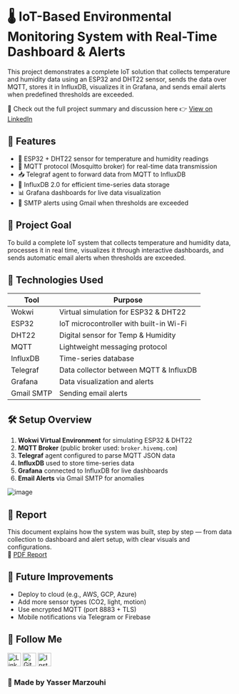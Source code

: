 # 🌡️ IoT-Based Environmental Monitoring System with Real-Time Dashboard & Alerts

This project demonstrates a complete IoT solution that collects temperature and humidity data using an ESP32 and DHT22 sensor, sends the data over MQTT, stores it in InfluxDB, visualizes it in Grafana, and sends email alerts when predefined thresholds are exceeded.

🔗 Check out the full project summary and discussion here 👉 [View on LinkedIn](https://www.linkedin.com/posts/yasser-marzouhi-590a23260_iot-based-environmental-monitoring-system-activity-7347302416733642754-rqk1/)

## 🚀 Features

- 📶 ESP32 + DHT22 sensor for temperature and humidity readings  
- 🔗 MQTT protocol (Mosquitto broker) for real-time data transmission  
- 📥 Telegraf agent to forward data from MQTT to InfluxDB  
- 🧠 InfluxDB 2.0 for efficient time-series data storage  
- 📊 Grafana dashboards for live data visualization  
- 📧 SMTP alerts using Gmail when thresholds are exceeded  

## 🎯 Project Goal

To build a complete IoT system that collects temperature and humidity data, processes it in real time, visualizes it through interactive dashboards, and sends automatic email alerts when thresholds are exceeded.

## 🧰 Technologies Used

| Tool         | Purpose                                |
|--------------|----------------------------------------|
| Wokwi        | Virtual simulation for ESP32 & DHT22   |
| ESP32        | IoT microcontroller with built-in Wi-Fi|
| DHT22        | Digital sensor for Temp & Humidity     |
| MQTT         | Lightweight messaging protocol         |
| InfluxDB     | Time-series database                   |
| Telegraf     | Data collector between MQTT & InfluxDB |
| Grafana      | Data visualization and alerts          |
| Gmail SMTP   | Sending email alerts                   |

## 🛠️ Setup Overview

1. **Wokwi Virtual Environment** for simulating ESP32 & DHT22  
2. **MQTT Broker** (public broker used: `broker.hivemq.com`)  
3. **Telegraf** agent configured to parse MQTT JSON data  
4. **InfluxDB** used to store time-series data  
5. **Grafana** connected to InfluxDB for live dashboards  
6. **Email Alerts** via Gmail SMTP for anomalies

   
![image](https://github.com/user-attachments/assets/963dd040-b1f2-4a30-8db2-7153c8980402)

## 📄 Report

This document explains how the system was built, step by step — from data collection to dashboard and alert setup, with clear visuals and configurations.  
📎 [PDF Report](https://www.linkedin.com/posts/yasser-marzouhi-590a23260_iot-based-environmental-monitoring-system-activity-7347302416733642754-rqk1/)

## 🧠 Future Improvements

- Deploy to cloud (e.g., AWS, GCP, Azure)
- Add more sensor types (CO2, light, motion)
- Use encrypted MQTT (port 8883 + TLS)
- Mobile notifications via Telegram or Firebase

## 📲 Follow Me

<a href="https://linkedin.com/in/yasser-marzouhi-590a23260"><img src="https://upload.wikimedia.org/wikipedia/commons/thumb/c/ca/LinkedIn_logo_initials.png/960px-LinkedIn_logo_initials.png" width="30" height="30" alt="LinkedIn"></a>
<a href="https://github.com/Yassermar11"><img src="https://upload.wikimedia.org/wikipedia/commons/9/91/Octicons-mark-github.svg" width="30" height="30" alt="GitHub"></a>
<a href="https://www.instagram.com/its_yasser_33/"><img src="https://upload.wikimedia.org/wikipedia/commons/thumb/9/95/Instagram_logo_2022.svg/1200px-Instagram_logo_2022.svg.png" width="30" height="30" alt="Instagram"></a>

### 📌 Made by Yasser Marzouhi
